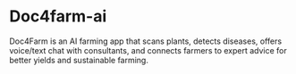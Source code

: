 # Doc4farm-ai
Doc4Farm is an AI farming app that scans plants, detects diseases, offers voice/text chat with consultants, and connects farmers to expert advice for better yields and sustainable farming.
